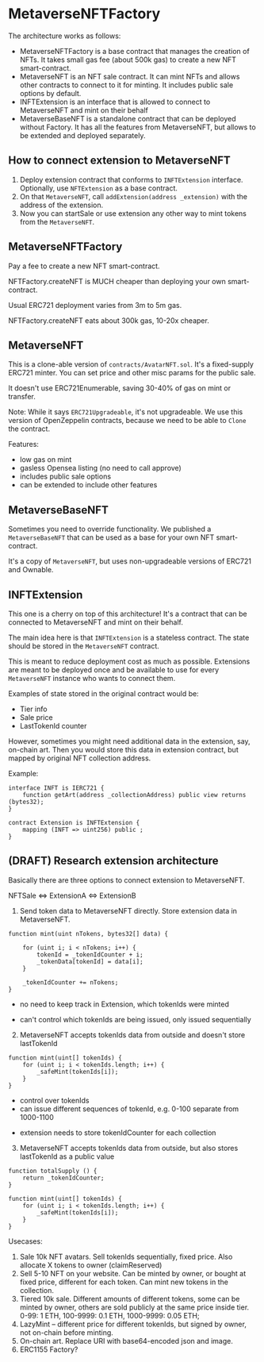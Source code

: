 # MetaverseNFTFactory

The architecture works as follows:

- MetaverseNFTFactory is a base contract that manages the creation of NFTs. It takes small gas fee (about 500k gas) to create a new NFT smart-contract.
- MetaverseNFT is an NFT sale contract. It can mint NFTs and allows other contracts to connect to it for minting. It includes public sale options by default.
- INFTExtension is an interface that is allowed to connect to MetaverseNFT and mint on their behalf
- MetaverseBaseNFT is a standalone contract that can be deployed without Factory. It has all the features from MetaverseNFT, but allows to be extended and deployed separately.

## How to connect extension to MetaverseNFT

1. Deploy extension contract that conforms to `INFTExtension` interface. Optionally, use `NFTExtension` as a base contract.
2. On that `MetaverseNFT`, call `addExtension(address _extension)` with the address of the extension.
3. Now you can startSale or use extension any other way to mint tokens from the `MetaverseNFT`.


## MetaverseNFTFactory

Pay a fee to create a new NFT smart-contract.

NFTFactory.createNFT is MUCH cheaper than deploying your own smart-contract.

Usual ERC721 deployment varies from 3m to 5m gas.

NFTFactory.createNFT eats about 300k gas, 10-20x cheaper.


## MetaverseNFT

This is a clone-able version of `contracts/AvatarNFT.sol`. It's a fixed-supply ERC721 minter. You can set price and other misc params for the public sale.

It doesn't use ERC721Enumerable, saving 30-40% of gas on mint or transfer.

Note: While it says `ERC721Upgradeable`, it's not upgradeable. We use this version of OpenZeppelin contracts, because we need to be able to `Clone` the contract.

Features:
- low gas on mint
- gasless Opensea listing (no need to call approve)
- includes public sale options
- can be extended to include other features


## MetaverseBaseNFT

Sometimes you need to override functionality. We published a `MetaverseBaseNFT` that can be used as a base for your own NFT smart-contract.

It's a copy of `MetaverseNFT`, but uses non-upgradeable versions of ERC721 and Ownable.

## INFTExtension

This one is a cherry on top of this architecture! It's a contract that can be connected to MetaverseNFT and mint on their behalf.

The main idea here is that `INFTExtension` is a stateless contract. The state should be stored in the `MetaverseNFT` contract.

This is meant to reduce deployment cost as much as possible. Extensions are meant to be deployed once and be available to use for every `MetaverseNFT` instance who wants to connect them.

Examples of state stored in the original contract would be:
- Tier info
- Sale price
- LastTokenId counter

However, sometimes you might need additional data in the extension, say, on-chain art. Then you would store this data in extension contract, but mapped by original NFT collection address.

Example:

```solidity
interface INFT is IERC721 {
    function getArt(address _collectionAddress) public view returns (bytes32);
}

contract Extension is INFTExtension {
    mapping (INFT => uint256) public ;
}
```

## (DRAFT) Research extension architecture

Basically there are three options to connect extension to MetaverseNFT.

NFTSale <=> ExtensionA
        <=> ExtensionB


1. Send token data to MetaverseNFT directly. Store extension data in MetaverseNFT.

```solidity
function mint(uint nTokens, bytes32[] data) {

    for (uint i; i < nTokens; i++) {
        tokenId = _tokenIdCounter + i;
        _tokenData[tokenId] = data[i];
    }

    _tokenIdCounter += nTokens;
}
```

+ no need to keep track in Extension, which tokenIds were minted
- can't control which tokenIds are being issued, only issued sequentially


2. MetaverseNFT accepts tokenIds data from outside and doesn't store lastTokenId

```solidity
function mint(uint[] tokenIds) {
    for (uint i; i < tokenIds.length; i++) {
        _safeMint(tokenIds[i]);
    }
}
```

+ control over tokenIds
+ can issue different sequences of tokenId, e.g. 0-100 separate from 1000-1100
- extension needs to store tokenIdCounter for each collection

3. MetaverseNFT accepts tokenIds data from outside, but also stores lastTokenId as a public value

```solidity
function totalSupply () {
    return _tokenIdCounter;
}

function mint(uint[] tokenIds) {
    for (uint i; i < tokenIds.length; i++) {
        _safeMint(tokenIds[i]);
    }
}
```



Usecases:

1. Sale 10k NFT avatars. Sell tokenIds sequentially, fixed price. Also allocate X tokens to owner (claimReserved)
2. Sell 5-10 NFT on your website. Can be minted by owner, or bought at fixed price, different for each token. Can mint new tokens in the collection.
3. Tiered 10k sale. Different amounts of different tokens, some can be minted by owner, others are sold publicly at the same price inside tier. 0-99: 1 ETH, 100-9999: 0.1 ETH, 1000-9999: 0.05 ETH;
4. LazyMint – different price for different tokenIds, but signed by owner, not on-chain before minting.
5. On-chain art. Replace URI with base64-encoded json and image.
6. ERC1155 Factory?


